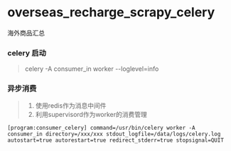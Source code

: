 # overseas_recharge_scrapy_celery

海外商品汇总


### celery 启动

>celery -A consumer_in worker --loglevel=info

### 异步消费
>1. 使用redis作为消息中间件
>2. 利用supervisord作为worker的消费管理

`
[program:consumer_celery]
command=/usr/bin/celery worker -A consumer_in
directory=/xxx/xxx
stdout_logfile=/data/logs/celery.log
autostart=true
autorestart=true
redirect_stderr=true
stopsignal=QUIT
`
